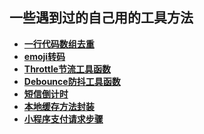 ## 一些遇到过的自己用的工具方法

- **[一行代码数组去重](https://github.com/luojinan/utils/blob/master/ArrayDeduplication/set.md)**
- **[emoji转码](https://github.com/luojinan/utils/blob/master/emoji/readme.md)**
- **[Throttle节流工具函数](https://github.com/luojinan/utils/blob/master/Throttle/readme.md)**
- **[Debounce防抖工具函数](https://github.com/luojinan/utils/blob/master/Debounce/readme.md)**
- **[短信倒计时](https://github.com/luojinan/utils/blob/master/smsCountDown/smsCountDown.md)**
- **[本地缓存方法封装](https://github.com/luojinan/utils/blob/master/myStorage/readme.md)**
- **[小程序支付请求步骤](https://github.com/luojinan/utils/blob/master/paySteps/readme.md)**